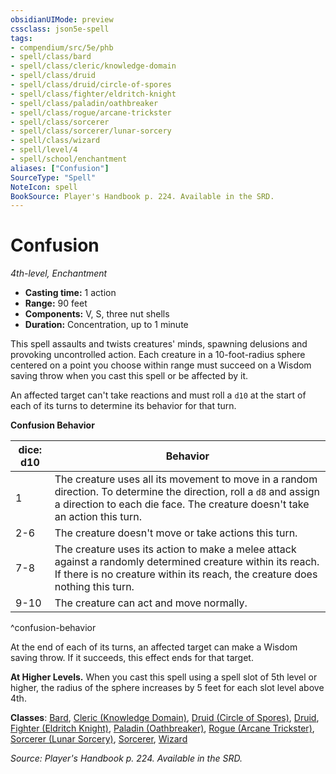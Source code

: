 ```yaml
---
obsidianUIMode: preview
cssclass: json5e-spell
tags:
- compendium/src/5e/phb
- spell/class/bard
- spell/class/cleric/knowledge-domain
- spell/class/druid
- spell/class/druid/circle-of-spores
- spell/class/fighter/eldritch-knight
- spell/class/paladin/oathbreaker
- spell/class/rogue/arcane-trickster
- spell/class/sorcerer
- spell/class/sorcerer/lunar-sorcery
- spell/class/wizard
- spell/level/4
- spell/school/enchantment
aliases: ["Confusion"]
SourceType: "Spell"
NoteIcon: spell
BookSource: Player's Handbook p. 224. Available in the SRD.
---
```

# Confusion
*4th-level, Enchantment*  

- **Casting time:** 1 action
- **Range:** 90 feet
- **Components:** V, S, three nut shells
- **Duration:** Concentration, up to 1 minute

This spell assaults and twists creatures' minds, spawning delusions and provoking uncontrolled action. Each creature in a 10-foot-radius sphere centered on a point you choose within range must succeed on a Wisdom saving throw when you cast this spell or be affected by it.

An affected target can't take reactions and must roll a `d10` at the start of each of its turns to determine its behavior for that turn.

**Confusion Behavior**

| dice: d10 | Behavior |
|-----------|----------|
| 1 | The creature uses all its movement to move in a random direction. To determine the direction, roll a `d8` and assign a direction to each die face. The creature doesn't take an action this turn. |
| 2-6 | The creature doesn't move or take actions this turn. |
| 7-8 | The creature uses its action to make a melee attack against a randomly determined creature within its reach. If there is no creature within its reach, the creature does nothing this turn. |
| 9-10 | The creature can act and move normally. |
^confusion-behavior

At the end of each of its turns, an affected target can make a Wisdom saving throw. If it succeeds, this effect ends for that target.

**At Higher Levels.** When you cast this spell using a spell slot of 5th level or higher, the radius of the sphere increases by 5 feet for each slot level above 4th.

**Classes**: [Bard](/2-Mechanics/CLI/classes/bard.md), [Cleric (Knowledge Domain)](/2-Mechanics/CLI/classes/cleric-knowledge-domain.md), [Druid (Circle of Spores)](/2-Mechanics/CLI/classes/druid-circle-of-spores-tce.md), [Druid](/2-Mechanics/CLI/classes/druid.md), [Fighter (Eldritch Knight)](/2-Mechanics/CLI/classes/fighter-eldritch-knight.md), [Paladin (Oathbreaker)](/2-Mechanics/CLI/classes/paladin-oathbreaker.md), [Rogue (Arcane Trickster)](/2-Mechanics/CLI/classes/rogue-arcane-trickster.md), [Sorcerer (Lunar Sorcery)](/2-Mechanics/CLI/classes/sorcerer-lunar-sorcery-dsotdq.md), [Sorcerer](/2-Mechanics/CLI/classes/sorcerer.md), [Wizard](/2-Mechanics/CLI/classes/wizard.md)

*Source: Player's Handbook p. 224. Available in the SRD.*